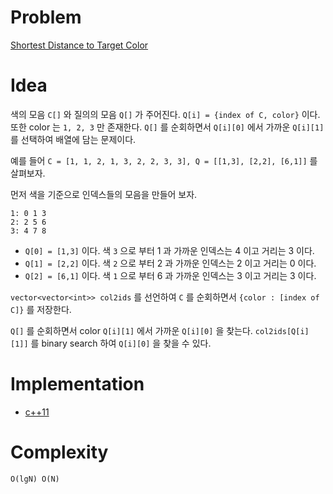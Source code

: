 # Problem

[Shortest Distance to Target Color](https://leetcode.com/problems/shortest-distance-to-target-color/)

# Idea

색의 모음 `C[]` 와 질의의 모음 `Q[]` 가 주어진다. `Q[i] = {index of C,
color}` 이다. 또한 color 는 `1, 2, 3` 만 존재한다. `Q[]` 를 순회하면서
`Q[i][0]` 에서 가까운 `Q[i][1]` 를 선택하여 배열에 담는 문제이다.

예를 들어 `C = [1, 1, 2, 1, 3, 2, 2, 3, 3], Q = [[1,3], [2,2], [6,1]]` 를
살펴보자.

먼저 색을 기준으로 인덱스들의 모음을 만들어 보자.

```
1: 0 1 3
2: 2 5 6
3: 4 7 8
```

* `Q[0] = [1,3]` 이다. 색 `3` 으로 부터 1 과 가까운 인덱스는 4 이고 거리는 3 이다.
* `Q[1] = [2,2]` 이다. 색 `2` 으로 부터 2 과 가까운 인덱스는 2 이고 거리는 0 이다.
* `Q[2] = [6,1]` 이다. 색 `1` 으로 부터 6 과 가까운 인덱스는 3 이고 거리는 3 이다.

`vector<vector<int>> col2ids` 를 선언하여 `C` 를 순회하면서 `{color :
[index of C]}` 를 저장한다.

`Q[]` 를 순회하면서 color `Q[i][1]` 에서 가까운 `Q[i][0]` 을 찾는다.
`col2ids[Q[i][1]]` 를 binary search 하여 `Q[i][0]` 을 찾을 수 있다.

# Implementation

* [c++11](a.cpp)

# Complexity

```
O(lgN) O(N)
```

